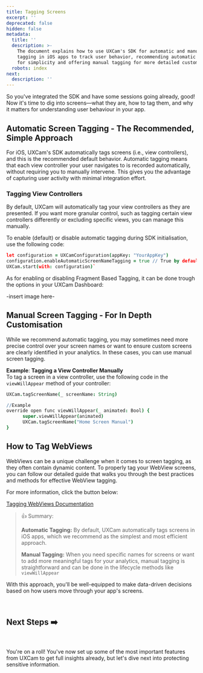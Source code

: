```yaml
---
title: Tagging Screens
excerpt: ''
deprecated: false
hidden: false
metadata:
  title: ''
  description: >-
    The document explains how to use UXCam's SDK for automatic and manual screen
    tagging in iOS apps to track user behavior, recommending automatic tagging
    for simplicity and offering manual tagging for more detailed customization.
  robots: index
next:
  description: ''
---
```

So you've integrated the SDK and have some sessions going already, good! Now it's time to dig into screens—what they are, how to tag them, and why it matters for understanding user behaviour in your app.

## Automatic Screen Tagging - The Recommended, Simple Approach

For iOS, UXCam's SDK automatically tags screens (i.e., view controllers), and this is the recommended default behavior. Automatic tagging means that each view controller your user navigates to is recorded automatically, without requiring you to manually intervene. This gives you the advantage of capturing user activity with minimal integration effort.

### Tagging View Controllers

By default, UXCam will automatically tag your view controllers as they are presented. If you want more granular control, such as tagging certain view controllers differently or excluding specific views, you can manage this manually.

To enable (default) or disable automatic tagging during SDK initialisation, use the following code:

```coffeescript Swift
let configuration = UXCamConfiguration(appKey: "YourAppKey")
configuration.enableAutomaticScreenNameTagging = true // True by default. Set to false if you want to disable automatic screen tagging.
UXCam.start(with: configuration)`
```

As for enabling or disabling Fragment Based Tagging, it can be done trough the options in your UXCam Dashboard:

\-insert image here-

## Manual Screen Tagging - For In Depth Customisation

While we recommend automatic tagging, you may sometimes need more precise control over your screen names or want to ensure custom screens are clearly identified in your analytics. In these cases, you can use manual screen tagging.

**Example**: **Tagging a View Controller Manually**\
To tag a screen in a view controller, use the following code in the `viewWillAppear` method of your controller:

```coffeescript Swift
UXCam.tagScreenName(_ screenName: String)

//Example  
override open func viewWillAppear(_ animated: Bool) {
      super.viewWillAppear(animated)
      UXCam.tagScreenName("Home Screen Manual")
}
```

## How to Tag WebViews

WebViews can be a unique challenge when it comes to screen tagging, as they often contain dynamic content. To properly tag your WebView screens, you can follow our detailed guide that walks you through the best practices and methods for effective WebView tagging.

For more information, click the button below:

[Tagging WebViews Documentation](/docs/web-view-tagging)

> 👍 Summary:
>
> **Automatic Tagging:** By default, UXCam automatically tags screens in iOS apps, which we recommend as the simplest and most efficient approach.
>
> **Manual Tagging:** When you need specific names for screens or want to add more meaningful tags for your analytics, manual tagging is straightforward and can be done in the lifecycle methods like `viewWillAppear`

With this approach, you'll be well-equipped to make data-driven decisions based on how users move through your app's screens.

<br />

## Next Steps ➡️

<br />

You're on a roll! You've now set up some of the most important features from UXCam to get full insights already, but let's dive next into protecting sensitive information.